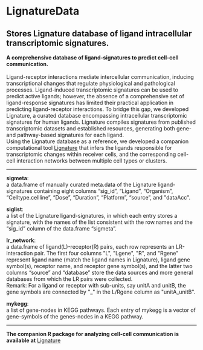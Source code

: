 
# LignatureData

<!-- badges: start -->
<!-- badges: end -->

## Stores Lignature database of ligand intracellular transcriptomic signatures. <br />
**A comprehensive database of ligand-signatures to predict cell-cell communication.** <br />
 <br />
Ligand-receptor interactions mediate intercellular communication, inducing transcriptional changes that regulate physiological and pathological processes. Ligand-induced transcriptomic signatures can be used to predict active ligands; however, the absence of a comprehensive set of ligand-response signatures has limited their practical application in predicting ligand-receptor interactions. To bridge this gap, we developed Lignature, a curated database encompassing intracellular transcriptomic signatures for human ligands. Lignature compiles signatures from published transcriptomic datasets and established resources, generating both gene- and pathway-based signatures for each ligand. <br />
Using the Lignature database as a reference, we developed a companion computational tool [Lignature](https://github.com/yingxinac/Lignature/) that infers the ligands responsible for transcriptomic changes within receiver cells, and the corresponding cell-cell interaction networks between multiple cell types or clusters. 

<hr>

**sigmeta**: <br />
a data.frame of manually curated meta.data of the Lignature ligand-signatures containing eight columns “sig_id”, “Ligand”, “Organism”, “Celltype.cellline”, “Dose”, “Duration”, “Platform”, “source”, and "dataAcc".

**siglist**: <br />
a list of the Lignature ligand-signatures, in which each entry stores a signature, with the names of the list consistent with the row.names and the “sig_id” column of the data.frame “sigmeta”. 

**lr_network**: <br />
a data.frame of ligand(L)-receptor(R) pairs, each row represents an LR-interaction pair. The first four columns "L", "Lgene", "R", and "Rgene" represent ligand name (match the ligand names in Lignature), ligand gene symbol(s), receptor name, and receptor gene symbol(s), and the latter two columns “source” and “database” store the data sources and more general databases from which the LR pairs were collected. <br />
Remark: For a ligand or receptor with sub-units, say unitA and unitB, the gene symbols are connected by "_" in the L/Rgene column as "unitA_unitB".

**mykegg**: <br />
a list of gene-nodes in KEGG pathways. Each entry of mykegg is a vector of gene-symbols of the genes-nodes in a KEGG pathway.


<hr>

**The companion R package for analyzing cell-cell communication is available at**
[Lignature](https://github.com/yingxinac/Lignature/)






